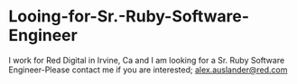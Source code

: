 Looing-for-Sr.-Ruby-Software-Engineer
=====================================

I work for Red Digital in Irvine, Ca and I am looking for a Sr. Ruby Software Engineer-Please contact me if you are interested; alex.auslander@red.com
